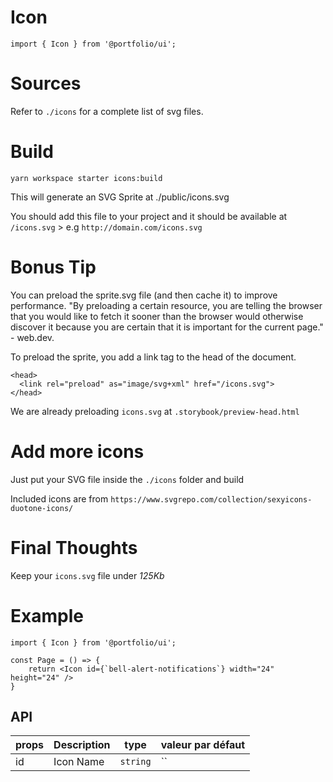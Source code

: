 # Icon

```
import { Icon } from '@portfolio/ui';
```

# Sources

Refer to `./icons` for a complete list of svg files.

# Build

```
yarn workspace starter icons:build
```

This will generate an SVG Sprite at ./public/icons.svg

You should add this file to your project and it should be available at `/icons.svg` > e.g `http://domain.com/icons.svg`

# Bonus Tip

You can preload the sprite.svg file (and then cache it) to improve performance. "By preloading a certain resource, you are telling the browser that you would like to fetch it sooner than the browser would otherwise discover it because you are certain that it is important for the current page." - web.dev.

To preload the sprite, you add a link tag to the head of the document.

```
<head>
  <link rel="preload" as="image/svg+xml" href="/icons.svg">
</head>
```

We are already preloading `icons.svg` at `.storybook/preview-head.html`

# Add more icons

Just put your SVG file inside the `./icons` folder and build

Included icons are from `https://www.svgrepo.com/collection/sexyicons-duotone-icons/`

# Final Thoughts

Keep your `icons.svg` file under _125Kb_

# Example

```
import { Icon } from '@portfolio/ui';

const Page = () => {
    return <Icon id={`bell-alert-notifications`} width="24" height="24" />
}
```

## API

| props | Description | type     | valeur par défaut |
| ----- | ----------- | -------- | ----------------- |
| id    | Icon Name   | `string` | ``                |
